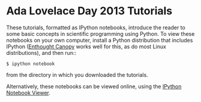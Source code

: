 Ada Lovelace Day 2013 Tutorials
===============================

These tutorials, formatted as IPython notebooks, introduce the reader to
some basic concepts in scientific programming using Python.
To view these notebooks on your own computer, install a Python distribution
that includes IPython ([Enthought Canopy](https://www.enthought.com/products/canopy/)
works well for this, as do most Linux distributions), and then run::

    $ ipython notebook
    
from the directory in which you downloaded the tutorials.

Alternatively, these notebooks can be viewed online, using the [IPython Notebook
Viewer](http://nbviewer.ipython.org/).

